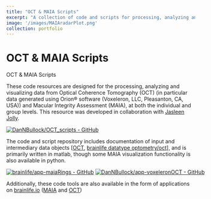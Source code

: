 ```yaml
---
title: "OCT & MAIA Scripts"
excerpt: "A collection of code and scripts for processing, analyzing and visualizing data from Optical Coherence Tomography (OCT) and Macular Integrity Assessment (MAIA), at both the individual and group levels."
image: '/images/MAIAradarPlot.png'
collection: portfolio
---
```


# OCT & MAIA Scripts
OCT & MAIA Scripts



These code resources are designed for the processing, analyzing and visualizing data from Optical Coherence Tomography (OCT) (in particular data generated using Orion® software (Voxeleron, LLC, Pleasanton, CA, USA)) and Macular Integrity Assessment (MAIA), at both the individual and group levels.  This resource was developed in collaboration with [Jasleen Jolly](https://www.neuroscience.ox.ac.uk/research-directory/jasleen-jolly).
<div style= 'text-align: center; width:max-content; height:auto'>

[![DanNBullock/OCT_scripts - GitHub](https://gh-card.dev/repos/DanNBullock/OCT_scripts.svg)](https://github.com/DanNBullock/OCT_scripts)
</div>

The code and script repository includes documentation of input and intermediary data objects [[OCT](https://github.com/DanNBullock/OCT_scripts/blob/master/OCTcode/convertToSubject.md), [brainlife datatype optometry/oct](https://brainlife.io/datatype/5ebe0bbbb969982124072325/readme)], and is primarily written in matlab, though some MAIA visualization functionality is also available in python.
<div style= 'text-align: center; width:max-content; height:auto'>

[![brainlife/app-maiaRings - GitHub](https://gh-card.dev/repos/brainlife/app-maiaRings.svg)](https://github.com/brainlife/app-maiaRings)
[![DanNBullock/app-voxeleronOCT - GitHub](https://gh-card.dev/repos/DanNBullock/app-voxeleronOCT.svg)](https://github.com/DanNBullock/app-voxeleronOCTs)

</div>

Additionally, these code tools are also available in the form of applications on [brainlife.io](https://brainlife.io/)
([MAIA](https://brainlife.io/app/605b9143edebf0f4fdd2a7cc) and [OCT](https://brainlife.io/app/5ec4646f41ba118064f44d41)) 

